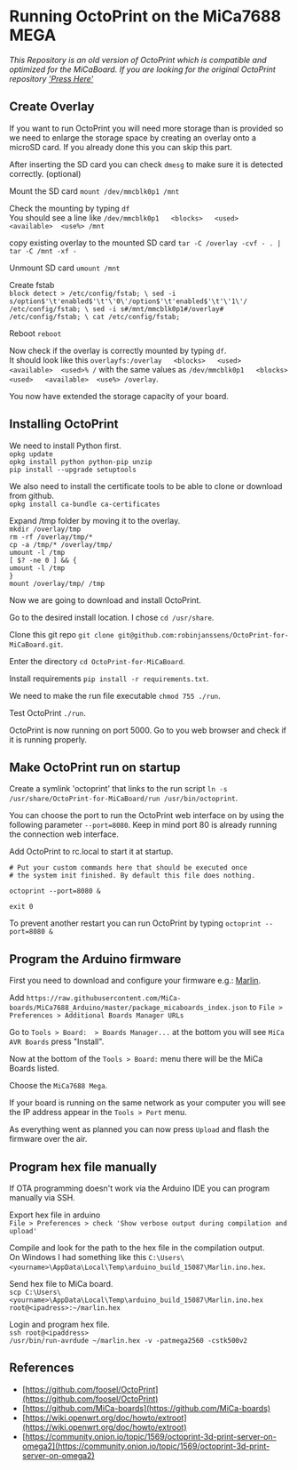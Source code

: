 # Running OctoPrint on the MiCa7688 MEGA

*This Repository is an old version of OctoPrint which is compatible and optimized for the MiCaBoard. If you are looking for the original OctoPrint repository ['Press Here'](https://github.com/foosel/OctoPrint)*

## Create Overlay

If you want to run OctoPrint you will need more storage than is provided so we need to enlarge the storage space by creating an overlay onto a microSD card. If you already done this you can skip this part.

After inserting the SD card you can check `dmesg` to make sure it is detected correctly. (optional)

Mount the SD card `mount /dev/mmcblk0p1 /mnt`

Check the mounting by typing `df`<br>
You should see a line like `/dev/mmcblk0p1   <blocks>   <used>   <available>  <use%> /mnt`

copy existing overlay to the mounted SD card `tar -C /overlay -cvf - . | tar -C /mnt -xf -`

Unmount SD card `umount /mnt`

Create fstab<br>
`block detect > /etc/config/fstab; \
   sed -i s/option$'\t'enabled$'\t'\'0\'/option$'\t'enabled$'\t'\'1\'/ /etc/config/fstab; \
   sed -i s#/mnt/mmcblk0p1#/overlay# /etc/config/fstab; \
   cat /etc/config/fstab;`

Reboot `reboot`

Now check if the overlay is correctly mounted by typing `df`.<br>
It should look like this `overlayfs:/overlay   <blocks>   <used>   <available>  <used>% /` with the same values as `/dev/mmcblk0p1   <blocks>   <used>   <available>  <use%> /overlay`.

You now have extended the storage capacity of your board.

## Installing OctoPrint

We need to install Python first.<br>
`opkg update`<br>
`opkg install python python-pip unzip`<br>
`pip install --upgrade setuptools`

We also need to install the certificate tools to be able to clone or download from github.<br>
`opkg install ca-bundle ca-certificates`

Expand /tmp folder by moving it to the overlay.<br>
`mkdir /overlay/tmp`<br>
`rm -rf /overlay/tmp/*`<br>
`cp -a /tmp/* /overlay/tmp/`<br>
`umount -l /tmp`<br>
`[ $? -ne 0 ] && {`<br>
`umount -l /tmp`<br>
`}`<br>
`mount /overlay/tmp/ /tmp`

Now we are going to download and install OctoPrint.

Go to the desired install location. I chose `cd /usr/share`.

Clone this git repo `git clone git@github.com:robinjanssens/OctoPrint-for-MiCaBoard.git`.

Enter the directory `cd OctoPrint-for-MiCaBoard`.

Install requirements `pip install -r requirements.txt`.

We need to make the run file executable `chmod 755 ./run`.

Test OctoPrint `./run`.

OctoPrint is now running on port 5000. Go to you web browser and check if it is running properly.

## Make OctoPrint run on startup

Create a symlink 'octoprint' that links to the run script `ln -s /usr/share/OctoPrint-for-MiCaBoard/run /usr/bin/octoprint`.

You can choose the port to run the OctoPrint web interface on by using the following parameter `--port=8080`. Keep in mind port 80 is already running the connection web interface.

Add OctoPrint to rc.local to start it at startup.
```
# Put your custom commands here that should be executed once
# the system init finished. By default this file does nothing.

octoprint --port=8080 &

exit 0
```

To prevent another restart you can run OctoPrint by typing `octoprint --port=8080 &`

## Program the Arduino firmware

First you need to download and configure your firmware e.g.: [Marlin](https://github.com/MarlinFirmware/Marlin).

Add `https://raw.githubusercontent.com/MiCa-boards/MiCa7688_Arduino/master/package_micaboards_index.json` to `File > Preferences > Additional Boards Manager URLs`

Go to `Tools > Board:  > Boards Manager...` at the bottom you will see `MiCa AVR Boards` press "Install".

Now at the bottom of the `Tools > Board:` menu there will be the MiCa Boards listed.

Choose the `MiCa7688 Mega`.

If your board is running on the same network as your computer you will see the IP address appear in the `Tools > Port` menu.

As everything went as planned you can now press `Upload` and flash the firmware over the air.

## Program hex file manually

If OTA programming doesn't work via the Arduino IDE you can program manually via SSH.

Export hex file in arduino<br>
`File > Preferences > check 'Show verbose output during compilation and upload'`

Compile and look for the path to the hex file in the compilation output.<br>
On Windows I had something like this
`C:\Users\<yourname>\AppData\Local\Temp\arduino_build_15087\Marlin.ino.hex`.

Send hex file to MiCa board.<br>
`scp C:\Users\<yourname>\AppData\Local\Temp\arduino_build_15087\Marlin.ino.hex root@<ipadress>:~/marlin.hex`

Login and program hex file.<br>
`ssh root@<ipaddress>`<br>
`/usr/bin/run-avrdude ~/marlin.hex -v -patmega2560 -cstk500v2`

## References

- [https://github.com/foosel/OctoPrint](https://github.com/foosel/OctoPrint)
- [https://github.com/MiCa-boards](https://github.com/MiCa-boards)
- [https://wiki.openwrt.org/doc/howto/extroot](https://wiki.openwrt.org/doc/howto/extroot)
- [https://community.onion.io/topic/1569/octoprint-3d-print-server-on-omega2](https://community.onion.io/topic/1569/octoprint-3d-print-server-on-omega2)
